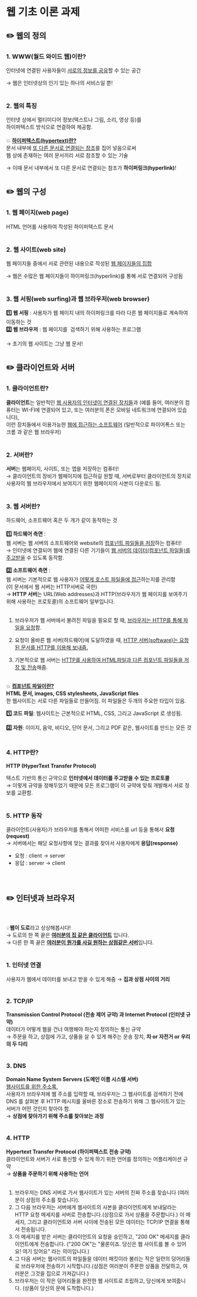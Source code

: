 # 웹 기초 이론 과제
## **✏️ 웹의 정의**
### **1. WWW(월드 와이드 웹)이란?**

인터넷에 연결된 사용자들이 <U>서로의 정보를 공유</U>할 수 있는 공간

→ 웹은 인터넷상의 인기 있는 하나의 서비스일 뿐!
<br/> <br/>

### **2. 웹의 특징**

인터넷 상에서 멀티미디어 정보(텍스트나 그림, 소리, 영상 등)를<br/>
하이퍼텍스트 방식으로 연결하여 제공함.<br/><br/>
💥 <U>**하이퍼텍스트(hypertext)란?**</U><br/>
 문서 내부에 <U>또 다른 문서로 연결되는 참조</U>를 집어 넣음으로써<br/>
 웹 상에 존재하는 여러 문서끼리 서로 참조할 수 있는 기술

→ 이때 문서 내부에서 또 다른 문서로 연결되는 참조가 **하이퍼링크(hyperlink)**!
<br/>
#

## **✏️ 웹의 구성**
### **1. 웹 페이지(web page)**<br/>

HTML 언어를 사용하여 작성된 하이퍼텍스트 문서 <br/><br/>

### **2. 웹 사이트(web site)**<br/>

웹 페이지들 중에서 서로 관련된 내용으로 작성된 <U>웹 페이지들의 집합</U>

→ 웹은 수많은 웹 페이지들이 하이퍼링크(hyperlink)를 통해 서로 연결되어 구성됨<br/><br/>
### **3. 웹 서핑(web surfing)과 웹 브라우저(web browser)**<br/>
**1️⃣ 웹 서핑** : 사용자가 웹 페이지 내의 하이퍼링크를 따라 다른 웹 페이지들로 계속하여 이동하는 것<br/>
**2️⃣ 웹 브라우저** : 웹 페이지를  검색하기 위해 사용하는 프로그램

→ 초기의 웹 사이트는 그냥 웹 문서!
#

## **✏️ 클라이언트와 서버**
### **1. 클라이언트란?**<br/>
**클라이언트**는 일반적인 <u>웹 사용자의 인터넷이 연결된 장치들</u>과 (예를 들어, 여러분의 컴퓨터는 WI-FI에 연결되어 있고, 또는 여러분의 폰은 모바일 네트워크에 연결되어 있습니다),</br>이런 장치들에서 이용가능한 <u>웹에 접근하는 소프트웨어</u> (일반적으로 파이어폭스 또는 크롬 과 같은 웹 브라우저)<br/><br/>

### **2. 서버란?**<br/>
**서버**는 웹페이지, 사이트, 또는 앱을 저장하는 컴퓨터!</br>
→ 클라이언트의 장비가 웹페이지에 접근하길 원할 때, 서버로부터 클라이언트의 장치로 사용자의 웹 브라우저에서 보여지기 위한 웹페이지의 사본이 다운로드 됨.<br/><br/>

### **3. 웹 서버란?**<br/>

하드웨어, 소프트웨어 혹은 두 개가 같이 동작하는 것<br/><br/>
**1️⃣ 하드웨어 측면** : <br/>
웹 서버는 웹 서버의 소프트웨어와 website의 <U>컴포넌트 파일들을 저장</U>하는 컴퓨터!<br/>
→ 인터넷에 연결되어 웹에 연결된 다른 기기들이 <u>웹 서버의 데이터(컴포넌트 파일들)를 주고받을</u> 수 있도록 동작함.<br/>

**2️⃣ 소프트웨어 측면** : <br/>
웹 서버는 기본적으로 웹 사용자가 <u>어떻게 호스트 파일들에 접근</U>하는지를 관리함<br/>
(이 문서에서 웹 서버는 HTTP서버로 국한)</br>
→ **HTTP 서버**는 URL(Web addresses)과 HTTP(브라우저가 웹 페이지를 보여주기 위해 사용하는 프로토콜)의 소프트웨어 일부입니다. <br/></br>

1. 브라우저가 웹 서버에서 불려진 파일을 필요로 할 때, <u>브라우저는 HTTP를 통해 파일을 요청</U>함.
2. 요청이 올바른 웹 서버(하드웨어)에 도달하였을 때, <u>HTTP 서버(software)는 요청된 문서를 HTTP를 이용해 보내줌.</U>

3. 기본적으로 웹 서버는 <u>HTTP를 사용하여 HTML파일과 다른 컴포넌트 파일들을 저장 및 전송</U>해줌.<br/><br/>

💥 <U>**컴포넌트 파일이란?**</U><br/>
**HTML 문서, images, CSS stylesheets, JavaScript files**<br/>
한 웹사이트는 서로 다른 파일들로 만들어짐. 이 파일들은 두개의 주요한 타입이 있음.

**1️⃣ 코드 파일**:  웹사이트는 근본적으로 HTML, CSS, 그리고 JavaScript 로 생성됨.</br>

**2️⃣ 자원**: 이미지, 음악, 비디오, 단어 문서, 그리고 PDF 같은, 웹사이트를 만드는 모든 것</br></br>

### **4. HTTP란?**<br/>

**HTTP (HyperText Transfer Protocol)**

텍스트 기반의 통신 규약으로 **인터넷에서 데이터를 주고받을 수 있는 프로토콜**</br>
→ 이렇게 규약을 정해두었기 때문에 모든 프로그램이 이 규약에 맞춰 개발해서 서로 정보를 교환함.</br></br>

### **5. HTTP 동작**<br/>

클라이언트(사용자)가 브라우저를 통해서 어떠한 서비스를 url 등을 통해서 **요청(request)**</br>
→ 서버에서는 해당 요청사항에 맞는 결과를 찾아서 사용자에게 **응답(response)**

- 요청 : client -> server
- 응답 : server -> client
</br>

#

## ✏️ **인터넷과 브라우저**
</br>

💡**웹이 도로**라고 상상해봅시다!</br>
→ 도로의 한 쪽 끝은 <u>**여러분의 집 같은 클라이언트**</u> 입니다.</br>
→ 다른 한 쪽 끝은 <u>**여러분이 뭔가를 사길 원하는 상점같은 서버**</u>입니다.</br></br>

### **1. 인터넷 연결**<br/>
사용자가 웹에서 데이터를 보내고 받을 수 있게 해줌 → **집과 상점 사이의 거리**</br></br>

### **2. TCP/IP**<br/>
**Transmission Control Protocol (전송 제어 규약) 과 Internet Protocol (인터넷 규약)**</br>
데이터가 어떻게 웹을 건너 여행해야 하는지 정의하는 통신 규약</br>
→ 주문을 하고, 상점에 가고, 상품을 살 수 있게 해주는 운송 장치, **차 or 자전거 or 우리의 두 다리**</br></br>

### **3. DNS**<br/>
**Domain Name System Servers (도메인 이름 시스템 서버)**</br>
<u>웹사이트를 위한 주소록</u>,</br>
사용자가 브라우저에 웹 주소를 입력할 때, 브라우저는 그 웹사이트를 검색하기 전에 DNS 를 살펴본 후 HTTP 메시지를 올바른 장소로 전송하기 위해 그 웹사이트가 있는 서버가 어떤 것인지 찾아야 함.</br>
→ **상점에 찾아가기 위해 주소를 찾아보는 과정**</br></br>

### **4. HTTP**<br/>
**Hypertext Transfer Protocol (하이퍼텍스트 전송 규약)**</br>
클라이언트와 서버가 서로 통신할 수 있게 하기 위한 언어를 정의하는 어플리케이션 규약</br>
→ **상품을 주문하기 위해 사용하는 언어**</br></br>


1. 브라우저는 DNS 서버로 가서 웹사이트가 있는 서버의 진짜 주소를 찾습니다 (여러분이 상점의 주소를 찾습니다).
2. 그 다음 브라우저는 서버에게 웹사이트의 사본을 클라이언트에게 보내달라는 HTTP 요청 메세지를 서버로 전송합니다.(상점으로 가서 상품을 주문합니다.) 이 메세지, 그리고 클라이언트와 서버 사이에 전송된 모든 데이터는 TCP/IP 연결을 통해서 전송됩니다.
3. 이 메세지를 받은 서버는 클라이언트의 요청을 승인하고, "200 OK" 메세지를 클라이언트에게 전송합니다. ("200 OK"는 "물론이죠. 당신은 웹 사이트를 볼 수 있어요! 여기 있어요" 라는 의미입니다.)
4. 그 다음 서버는 웹사이트의 파일들을 데이터 패킷이라 불리는 작은 일련의 덩어리들로 브라우저에 전송하기 시작합니다.(상점은 여러분이 주문한 상품을 전달하고, 여러분은 그것을 집으로 가져갑니다.)
5. 브라우저는 이 작은 덩어리들을 완전한 웹 사이트로 조립하고, 당신에게 보여줍니다. (상품이 당신의 문에 도착합니다.)

